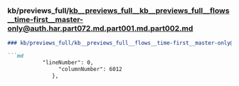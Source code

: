 ### kb/previews_full/kb__previews_full__kb__previews_full__flows__time-first__master-only@auth.har.part072.md.part001.md.part002.md

```md
### kb/previews_full/kb__previews_full__flows__time-first__master-only@auth.har.part072.md.part001.md (part 002)

```md
           "lineNumber": 0,
                "columnNumber": 6012
              },
        
```

```

```
